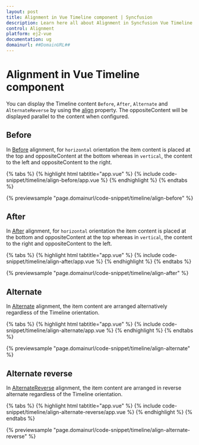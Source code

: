 ```yaml
---
layout: post
title: Alignment in Vue Timeline component | Syncfusion
description: Learn here all about Alignment in Syncfusion Vue Timeline component of Syncfusion Essential JS 2 and more.
control: Alignment 
platform: ej2-vue
documentation: ug
domainurl: ##DomainURL##
---
```


# Alignment in Vue Timeline component

You can display the Timeline content `Before`, `After`, `Alternate` and `AlternateReverse` by using the [align](https://ej2.syncfusion.com/vue/documentation/api/timeline#align) property. The oppositeContent will be displayed parallel to the content when configured.

## Before

In [Before](https://ej2.syncfusion.com/vue/documentation/api/timeline/timelineAlign/) alignment, for `horizontal` orientation the item content is placed at the top and oppositeContent at the bottom whereas in `vertical`, the content to the left and oppositeContent to the right.

{% tabs %}
{% highlight html tabtitle="app.vue" %}
{% include code-snippet/timeline/align-before/app.vue %}
{% endhighlight %}
{% endtabs %}
        
{% previewsample "page.domainurl/code-snippet/timeline/align-before" %}

## After

In [After](https://ej2.syncfusion.com/vue/documentation/api/timeline/timelineAlign/) alignment, for `horizontal` orientation the item content is placed at the bottom and oppositeContent at the top whereas in `vertical`, the content to the right and oppositeContent to the left.

{% tabs %}
{% highlight html tabtitle="app.vue" %}
{% include code-snippet/timeline/align-after/app.vue %}
{% endhighlight %}
{% endtabs %}
        
{% previewsample "page.domainurl/code-snippet/timeline/align-after" %}

## Alternate

In [Alternate](https://ej2.syncfusion.com/vue/documentation/api/timeline/timelineAlign/) alignment, the item content are arranged alternatively regardless of the Timeline orientation.

{% tabs %}
{% highlight html tabtitle="app.vue" %}
{% include code-snippet/timeline/align-alternate/app.vue %}
{% endhighlight %}
{% endtabs %}
        
{% previewsample "page.domainurl/code-snippet/timeline/align-alternate" %}

## Alternate reverse

In [AlternateReverse](https://ej2.syncfusion.com/vue/documentation/api/timeline/timelineAlign/) alignment, the item content are arranged in reverse alternate regardless of the Timeline orientation.

{% tabs %}
{% highlight html tabtitle="app.vue" %}
{% include code-snippet/timeline/align-alternate-reverse/app.vue %}
{% endhighlight %}
{% endtabs %}
        
{% previewsample "page.domainurl/code-snippet/timeline/align-alternate-reverse" %}
